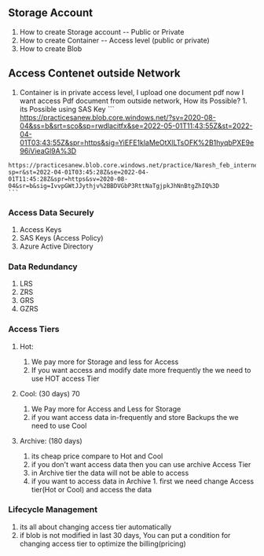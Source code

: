 ## Storage Account 
   1. How to create Storage account -- Public or Private 
   2. How to create Container -- Access level (public or private) 
   3. How to create Blob 
## Access Contenet outside Network 
  1. Container is in private access level, I upload one document pdf now I want access Pdf document from outside network, How its Possible? 
    1. its Possible using SAS Key 
    ```
    https://practicesanew.blob.core.windows.net/?sv=2020-08-04&ss=b&srt=sco&sp=rwdlacitfx&se=2022-05-01T11:43:55Z&st=2022-04-01T03:43:55Z&spr=https&sig=YiEFE1klaMeOtXlLTsOFK%2B1hyqbPXE9e96iVieaGl9A%3D


    https://practicesanew.blob.core.windows.net/practice/Naresh_feb_internetbill.pdf?sp=r&st=2022-04-01T03:45:28Z&se=2022-04-01T11:45:28Z&spr=https&sv=2020-08-04&sr=b&sig=IvvpGWtJJythjv%2BBDVGbP3RttNaTgjpkJhNnBtgZhIQ%3D
    ``` 
### Access Data Securely 
   1. Access Keys
   2. SAS Keys (Access Policy)
   3. Azure Active Directory 

### Data Redundancy 
  1. LRS 
  2. ZRS
  3. GRS 
  4. GZRS 

### Access Tiers 
  1. Hot:  
     1. We pay more for Storage and less for Access 
     2. If you want access and modify date more frequently the we need to use HOT access Tier 
  2. Cool:  (30 days) 70
     1. We Pay more for Access and Less for Storage
     2. if you want access data in-frequently and store Backups the we need to use Cool
    
  3. Archive: (180 days)  
     1. its cheap price compare to Hot and Cool  
     2. if you don't want access data then you can use archive Access Tier
     3. in Archive tier the data will not be able to access 
     4. if you want to access data in Archive 
            1. first we need change Access tier(Hot or Cool) and access the data  
### Lifecycle Management  
   1. its all about changing access tier automatically 
   2. if blob is not modified in last 30 days, You can put a condition for changing access tier to optimize the billing(pricing) 




 